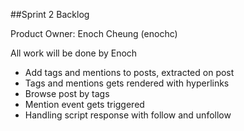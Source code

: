 ##Sprint 2 Backlog

Product Owner: Enoch Cheung (enochc)

All work will be done by Enoch

* Add tags and mentions to posts, extracted on post
* Tags and mentions gets rendered with hyperlinks
* Browse post by tags
* Mention event gets triggered
* Handling script response with follow and unfollow
